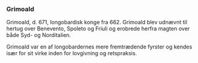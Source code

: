 ### Grimoald


Grimoald, d. 671, longobardisk konge fra 662. Grimoald blev udnævnt til hertug over Benevento, Spoleto og Friuli og erobrede herfra magten over både Syd- og Norditalien.

Grimoald var en af longobardernes mere fremtrædende fyrster og kendes især for sit virke inden for lovgivning og retspraksis.